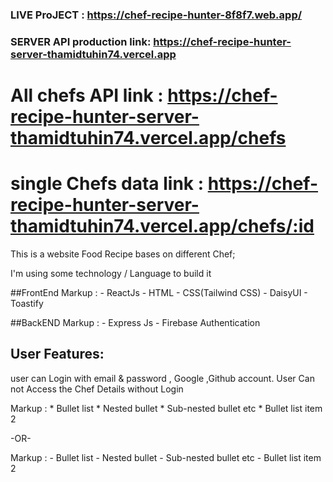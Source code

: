 ### LIVE ProJECT : https://chef-recipe-hunter-8f8f7.web.app/ 

### SERVER API production link: https://chef-recipe-hunter-server-thamidtuhin74.vercel.app

# All chefs API link : https://chef-recipe-hunter-server-thamidtuhin74.vercel.app/chefs

# single Chefs data link : https://chef-recipe-hunter-server-thamidtuhin74.vercel.app/chefs/:id


This is a website Food Recipe bases on different Chef;

I'm using some technology / Language to build it

##FrontEnd
Markup : - ReactJs
         - HTML
         - CSS(Tailwind CSS)
         - DaisyUI
         - Toastify

##BackEND
Markup : - Express Js
         - Firebase Authentication 


## User Features:
user can Login with email & password , Google ,Github account.
User Can not Access the Chef Details without Login


 Markup : * Bullet list
              * Nested bullet
                  * Sub-nested bullet etc
          * Bullet list item 2

-OR-

 Markup : - Bullet list
              - Nested bullet
                  - Sub-nested bullet etc
          - Bullet list item 2 